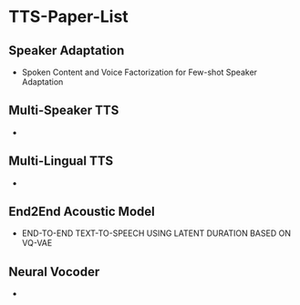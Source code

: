 # TTS-Paper-List
## Speaker Adaptation
* Spoken Content and Voice Factorization for Few-shot Speaker Adaptation
## Multi-Speaker TTS
*
## Multi-Lingual TTS
*
## End2End Acoustic Model
* END-TO-END TEXT-TO-SPEECH USING LATENT DURATION BASED ON VQ-VAE
## Neural Vocoder
*
